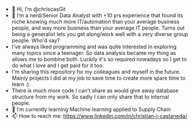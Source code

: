 - 👋 Hi, I’m @chriscasGit
- 👀 I’m a nerd/Senior Data Analyst with +10 yrs experience that found its niche knowing much more IT/automation than your average business people, and way more business than your average IT people. Turns out being a generalist lets you get along/work well with a very diverse group people. Who'd say?
- I've always liked programming and was quite interested in exploring many topics since a teenager. So data analysis became my thing as allows me to bombine both. Luckily it's so required nowadays so I get to do what I love and I get paid for it too.
- I'm sharing this repository for my colleagues and myself in the future. Mainly projects I did at my job to save time to create more spare time to learn :).
- There is much more code I can't share as would give away database structure from my work. So sadly I can only share that to internal people.
- 🌱 I’m currently learning Machine learning applied to Supply Chain
- 📫 How to reach me: https://www.linkedin.com/in/christian-j-castaneda/

<!---
chriscasGit/chriscasGit is a ✨ special ✨ repository because its `README.md` (this file) appears on your GitHub profile.
You can click the Preview link to take a look at your changes.
--->
